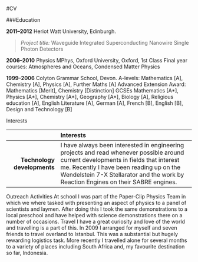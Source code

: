 #CV

###Education

**2011–2012** Heriot Watt University, Edinburgh.
> *Project title:* Waveguide Integrated Superconducting Nanowire Single Photon Detectors

**2006–2010** Physics MPhys, Oxford University, Oxford, 1st Class
Final year courses: Atmospheres and Oceans, Condensed Matter Physics

**1999–2006** Colyton Grammar School, Devon.
A-levels: Mathematics [A], Chemistry [A], Physics [A], Further Maths [A]
Advanced Extension Award: Mathematics [Merit], Chemistry [Distinction]
GCSEs Mathematics [A*], Physics [A*], Chemistry [A*], Geography [A*], Biology [A],
Religious education [A], English Literature [A], German [A], French [B], English [B],
Design and Technology [B]

Interests

|  | Interests
| -------: | :---------- |
| **Technology developments** |  I have always been interested in engineering projects and read whenever possible around current developments in fields that interest me. Recently I have been reading up on the Wendelstein 7-X Stellarator and the work by Reaction Engines on their SABRE engines.|

Outreach
Activities At school I was part of the Paper-Clip Physics Team in which we where tasked with
presenting an aspect of physics to a panel of scientists and laymen. After doing this
I took the same demonstrations to a local preschool and have helped with science
demonstrations there on a number of occasions.
Travel I have a great curiosity and love of the world and travelling is a part of this. In
2009 I arranged for myself and seven friends to travel overland to Istanbul. This
was a substantial but hugely rewarding logistics task. More recently I travelled alone
for several months to a variety of places including South Africa and, my favourite
destination so far, Indonesia.